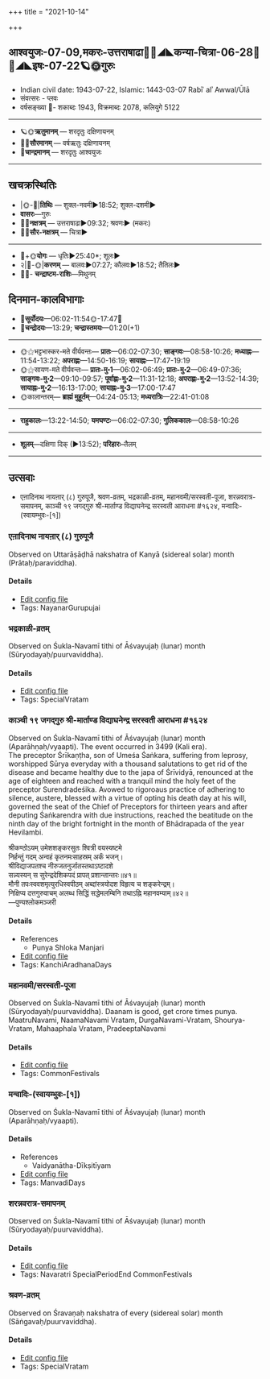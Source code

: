 +++
title = "2021-10-14"

+++
## आश्वयुजः-07-09,मकरः-उत्तराषाढा🌛🌌◢◣कन्या-चित्रा-06-28🌌🌞◢◣इषः-07-22🪐🌞गुरुः
- Indian civil date: 1943-07-22, Islamic: 1443-03-07 Rabīʿ alʾ Awwal/Ūlā
- संवत्सरः - प्लवः
- वर्षसङ्ख्या 🌛- शकाब्दः 1943, विक्रमाब्दः 2078, कलियुगे 5122
___________________
- 🪐🌞**ऋतुमानम्** — शरदृतुः दक्षिणायनम्
- 🌌🌞**सौरमानम्** — वर्षऋतुः दक्षिणायनम्
- 🌛**चान्द्रमानम्** — शरदृतुः आश्वयुजः
___________________


## खचक्रस्थितिः
- |🌞-🌛|**तिथिः** — शुक्ल-नवमी►18:52; शुक्ल-दशमी►  
- **वासरः**—गुरुः  
- 🌌🌛**नक्षत्रम्** — उत्तराषाढा►09:32; श्रवणः► (मकरः)  
- 🌌🌞**सौर-नक्षत्रम्** — चित्रा►  
___________________
- 🌛+🌞**योगः** — धृतिः►25:40*; शूलः►  
- २|🌛-🌞|**करणम्** — बालवः►07:27; कौलवः►18:52; तैतिलः►  
- 🌌🌛- **चन्द्राष्टम-राशिः**—मिथुनम्  


## दिनमान-कालविभागाः
- 🌅**सूर्योदयः**—06:02-11:54🌞️-17:47🌇  
- 🌛**चन्द्रोदयः**—13:29; **चन्द्रास्तमयः**—01:20(+1)  
___________________
- 🌞⚝भट्टभास्कर-मते वीर्यवन्तः— **प्रातः**—06:02-07:30; **साङ्गवः**—08:58-10:26; **मध्याह्नः**—11:54-13:22; **अपराह्णः**—14:50-16:19; **सायाह्नः**—17:47-19:19  
- 🌞⚝सायण-मते वीर्यवन्तः— **प्रातः-मु॰1**—06:02-06:49; **प्रातः-मु॰2**—06:49-07:36; **साङ्गवः-मु॰2**—09:10-09:57; **पूर्वाह्णः-मु॰2**—11:31-12:18; **अपराह्णः-मु॰2**—13:52-14:39; **सायाह्नः-मु॰2**—16:13-17:00; **सायाह्नः-मु॰3**—17:00-17:47  
- 🌞कालान्तरम्— **ब्राह्मं मुहूर्तम्**—04:24-05:13; **मध्यरात्रिः**—22:41-01:08  
___________________
- **राहुकालः**—13:22-14:50; **यमघण्टः**—06:02-07:30; **गुलिककालः**—08:58-10:26  
___________________
- **शूलम्**—दक्षिणा दिक् (►13:52); **परिहारः**–तैलम्  
___________________

## उत्सवाः
- एऩादिनाथ नायऩार् (८) गुरुपूजै, श्रवण-व्रतम्, भद्रकाळी-व्रतम्, महानवमी/सरस्वती-पूजा, शरन्नवरात्र-समापनम्, काञ्ची १९ जगद्गुरु श्री-मार्ताण्ड विद्याघनेन्द्र सरस्वती आराधना #१६२४, मन्वादिः-(स्वायम्भुवः-[१])
### एऩादिनाथ नायऩार् (८) गुरुपूजै

Observed on Uttarāṣāḍhā nakshatra of Kanyā (sidereal solar) month (Prātaḥ/paraviddha). 

#### Details
- [Edit config file](https://github.com/jyotisham/adyatithi/tree/master/mahApuruSha/nAyanAr/sidereal_solar_month/nakshatra/06/21/En2AdinAtha%20nAyan2Ar%20%288%29%20gurupUjai.toml)
- Tags: NayanarGurupujai


### भद्रकाळी-व्रतम्

Observed on Śukla-Navamī tithi of Āśvayujaḥ (lunar) month (Sūryodayaḥ/puurvaviddha). 

#### Details
- [Edit config file](https://github.com/jyotisham/adyatithi/tree/master/devatA/shakti/lunar_month/tithi/07/09/bhadrakALI-vratam.toml)
- Tags: SpecialVratam


### काञ्ची १९ जगद्गुरु श्री-मार्ताण्ड विद्याघनेन्द्र सरस्वती आराधना #१६२४

Observed on Śukla-Navamī tithi of Āśvayujaḥ (lunar) month (Aparāhṇaḥ/vyaapti). The event occurred in 3499 (Kali era).  
The preceptor Śrīkaṇṭha, son of Umeśa Śaṅkara, suffering from leprosy, worshipped Sūrya everyday with a thousand salutations to get rid of the disease and became healthy due to the japa of Śrīvidyā, renounced at the age of eighteen and reached with a tranquil mind the holy feet of the preceptor Surendradeśika. Avowed to rigoroaus practice of adhering to silence, austere, blessed with a virtue of opting his death day at his will, governed the seat of the Chief of Preceptors for thirteen years and after deputing Śaṅkarendra with due instructions, reached the beatitude on the ninth day of the bright fortnight in the month of Bhādrapada of the year Hevilambi.

श्रीकण्ठोऽयम् उमेशशङ्करसुतः श्वित्री वयस्यष्टमे  
निर्हन्तुं गदम् अन्वहं कृतनमःसाहस्रम् अर्कं भजन्।  
श्रीविद्याजपतश्च नीरुजतनुर्जातस्तथाऽष्टादशे  
सन्न्यस्यन् स सुरेन्द्रदेशिकपदं प्रापत् प्रशान्तान्तरः॥४१॥  
मौनी तपःस्ववशमृत्युरधिस्वपीठम् अब्दांस्त्रयोदश विहृत्य च शङ्करेन्द्रम्।  
निक्षिप्य दत्तगुरुवाचम् अलब्ध सिद्धिं सद्धेमलम्बिनि तथाऽह्नि महानवम्याम्॥४२॥  
—पुण्यश्लोकमञ्जरी



#### Details
- References
  - Punya Shloka Manjari
- [Edit config file](https://github.com/jyotisham/adyatithi/tree/master/mahApuruSha/kAnchI-maTha/lunar_month/tithi/07/09/kAJcI%2019%20jagadguru%20zrI~mArtANDa%20vidyAghanEndra%20sarasvatI%20ArAdhanA.toml)
- Tags: KanchiAradhanaDays


### महानवमी/सरस्वती-पूजा

Observed on Śukla-Navamī tithi of Āśvayujaḥ (lunar) month (Sūryodayaḥ/puurvaviddha). Daanam is good, get crore times punya.
MaatruNavami, NaamaNavami Vratam, DurgaNavami-Vratam, Shourya-Vratam, Mahaaphala Vratam, PradeeptaNavami

#### Details
- [Edit config file](https://github.com/jyotisham/adyatithi/tree/master/general/lunar_month/tithi/07/09/mahAnavamI%20or%20sarasvatI-pUjA.toml)
- Tags: CommonFestivals


### मन्वादिः-(स्वायम्भुवः-[१])

Observed on Śukla-Navamī tithi of Āśvayujaḥ (lunar) month (Aparāhṇaḥ/vyaapti). 

#### Details
- References
  - Vaidyanātha-Dīkṣitīyam
- [Edit config file](https://github.com/jyotisham/adyatithi/tree/master/time_focus/yugAdiH/lunar_month/tithi/07/09/manvAdiH~%28svAyambhuvaH~%5B1%5D%29.toml)
- Tags: ManvadiDays


### शरन्नवरात्र-समापनम्

Observed on Śukla-Navamī tithi of Āśvayujaḥ (lunar) month (Sūryodayaḥ/puurvaviddha). 

#### Details
- [Edit config file](https://github.com/jyotisham/adyatithi/tree/master/general/lunar_month/tithi/07/09/zarannavarAtra-samApanam.toml)
- Tags: Navaratri SpecialPeriodEnd CommonFestivals


### श्रवण-व्रतम्

Observed on Śravaṇaḥ nakshatra of every (sidereal solar) month (Sāṅgavaḥ/puurvaviddha). 

#### Details
- [Edit config file](https://github.com/jyotisham/adyatithi/tree/master/general/sidereal_solar_month/nakshatra/00/22/zravaNa-vratam.toml)
- Tags: SpecialVratam


